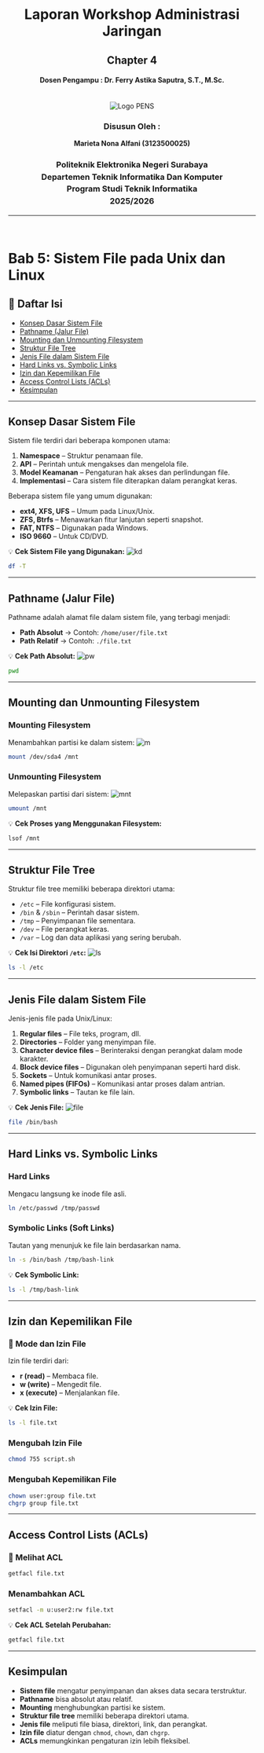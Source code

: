 <div align="center">
    <h1 style="text-align: center;font-weight: bold">Laporan Workshop Administrasi Jaringan<br></h1>
    <h2 style="text-align: center;">Chapter 4 <br></h2>
    <h4 style="text-align: center;">Dosen Pengampu : Dr. Ferry Astika Saputra, S.T., M.Sc.</h4>
</div>
<br />
<div align="center">
    <img src="images/Logo_PENS.png" alt="Logo PENS">
    <h3 style="text-align: center;">Disusun Oleh :</h3>
    <p style="text-align: center;">
        <strong>Marieta Nona Alfani (3123500025)</strong>
    </p>
    <h3 style="text-align: center;line-height: 1.5">Politeknik Elektronika Negeri Surabaya<br>Departemen Teknik Informatika Dan Komputer<br>Program Studi Teknik Informatika<br>2025/2026</h3>
    <hr>
</div>
<br>

# Bab 5: Sistem File pada Unix dan Linux

## 📌 Daftar Isi
- [Konsep Dasar Sistem File](#konsep-dasar-sistem-file)
- [Pathname (Jalur File)](#pathname-jalur-file)
- [Mounting dan Unmounting Filesystem](#mounting-dan-unmounting-filesystem)
- [Struktur File Tree](#struktur-file-tree)
- [Jenis File dalam Sistem File](#jenis-file-dalam-sistem-file)
- [Hard Links vs. Symbolic Links](#hard-links-vs-symbolic-links)
- [Izin dan Kepemilikan File](#izin-dan-kepemilikan-file)
- [Access Control Lists (ACLs)](#access-control-lists-acls)
- [Kesimpulan](#kesimpulan)

---

## Konsep Dasar Sistem File
Sistem file terdiri dari beberapa komponen utama:
1. **Namespace** – Struktur penamaan file.
2. **API** – Perintah untuk mengakses dan mengelola file.
3. **Model Keamanan** – Pengaturan hak akses dan perlindungan file.
4. **Implementasi** – Cara sistem file diterapkan dalam perangkat keras.

Beberapa sistem file yang umum digunakan:
- **ext4, XFS, UFS** – Umum pada Linux/Unix.
- **ZFS, Btrfs** – Menawarkan fitur lanjutan seperti snapshot.
- **FAT, NTFS** – Digunakan pada Windows.
- **ISO 9660** – Untuk CD/DVD.

💡 **Cek Sistem File yang Digunakan:**
<img src="images/kd.jpg" alt="kd">
```bash
df -T
```

---

## Pathname (Jalur File)
Pathname adalah alamat file dalam sistem file, yang terbagi menjadi:
- **Path Absolut** → Contoh: `/home/user/file.txt`
- **Path Relatif** → Contoh: `./file.txt`

💡 **Cek Path Absolut:**
<img src="images/pwd.jpg" alt="pw">
```bash
pwd
```

---

## Mounting dan Unmounting Filesystem
### Mounting Filesystem
Menambahkan partisi ke dalam sistem:
<img src="images/mount.jpg" alt="m">
```bash
mount /dev/sda4 /mnt
```

### Unmounting Filesystem
Melepaskan partisi dari sistem:
<img src="images/mnt.jpg" alt="mnt">
```bash
umount /mnt
```

💡 **Cek Proses yang Menggunakan Filesystem:**
```bash
lsof /mnt
```

---

## Struktur File Tree
Struktur file tree memiliki beberapa direktori utama:
- `/etc` – File konfigurasi sistem.
- `/bin` & `/sbin` – Perintah dasar sistem.
- `/tmp` – Penyimpanan file sementara.
- `/dev` – File perangkat keras.
- `/var` – Log dan data aplikasi yang sering berubah.

💡 **Cek Isi Direktori `/etc`:**
<img src="images/ls.jpg" alt="ls">
```bash
ls -l /etc
```

---

## Jenis File dalam Sistem File
Jenis-jenis file pada Unix/Linux:
1. **Regular files** – File teks, program, dll.
2. **Directories** – Folder yang menyimpan file.
3. **Character device files** – Berinteraksi dengan perangkat dalam mode karakter.
4. **Block device files** – Digunakan oleh penyimpanan seperti hard disk.
5. **Sockets** – Untuk komunikasi antar proses.
6. **Named pipes (FIFOs)** – Komunikasi antar proses dalam antrian.
7. **Symbolic links** – Tautan ke file lain.

💡 **Cek Jenis File:**
<img src="images/file.jpg" alt="file">
```bash
file /bin/bash
```

---

## Hard Links vs. Symbolic Links
### Hard Links
Mengacu langsung ke inode file asli.
```bash
ln /etc/passwd /tmp/passwd
```

### Symbolic Links (Soft Links)
Tautan yang menunjuk ke file lain berdasarkan nama.
```bash
ln -s /bin/bash /tmp/bash-link
```

💡 **Cek Symbolic Link:**
```bash
ls -l /tmp/bash-link
```

---

## Izin dan Kepemilikan File
### 🔹 Mode dan Izin File
Izin file terdiri dari:
- **r (read)** – Membaca file.
- **w (write)** – Mengedit file.
- **x (execute)** – Menjalankan file.

💡 **Cek Izin File:**
```bash
ls -l file.txt
```

### Mengubah Izin File
```bash
chmod 755 script.sh
```

### Mengubah Kepemilikan File
```bash
chown user:group file.txt
chgrp group file.txt
```

---

## Access Control Lists (ACLs)
### 🔹 Melihat ACL
```bash
getfacl file.txt
```

### Menambahkan ACL
```bash
setfacl -m u:user2:rw file.txt
```

💡 **Cek ACL Setelah Perubahan:**
```bash
getfacl file.txt
```

---

## Kesimpulan
- **Sistem file** mengatur penyimpanan dan akses data secara terstruktur.
- **Pathname** bisa absolut atau relatif.
- **Mounting** menghubungkan partisi ke sistem.
- **Struktur file tree** memiliki beberapa direktori utama.
- **Jenis file** meliputi file biasa, direktori, link, dan perangkat.
- **Izin file** diatur dengan `chmod`, `chown`, dan `chgrp`.
- **ACLs** memungkinkan pengaturan izin lebih fleksibel.
